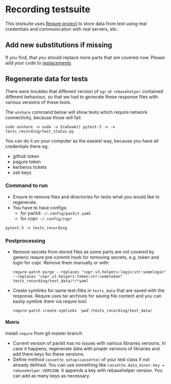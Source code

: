 # Recording testsuite

This testsuite uses [Requre project](https://github.com/packit/requre)
to store data from test using real credentials and communication with real
servers, etc.

## Add new substitutions if missing

If you find, that you should replace more parts that are covered now.
Please add your code to [replacements](https://github.com/packit/packit/tree/master/tests/testsuite_recording/replacements.py)

## Regenerate data for tests

There were troubles that different version of `ogr` or `rebasehelper`
contained different behaviour, so that we had to generate these response
files with various versions of these tools.

The `unshare` command below will show tests which require network connectivity,
because those will fail:

    sudo unshare -n sudo -u $(whoami) pytest-3 -v -x tests_recording/test_status.py

You can do it on your computer as the easiest way, because you have
all credentials there eg:

- github token
- pagure token
- kerberos tickets
- ssh keys

### Command to run

- Ensure to remove files and directories for tests what you would like to regenerate.
- You have to have configs:
  - for packit: `~/.config/packit.yaml`
  - for copr: `~/.config/copr`

```
pytest-3 -v tests_recording
```

### Postprocessing

- Remove secrets from stored files as some parts are not covered by generic
  requre pre-commit hook for removing secrets, e.g. token and login for copr.
  Remove them manually or with:
  ```
  requre-patch purge --replaces "copr.v3.helpers:login:str:somelogin" --replaces "copr.v3.helpers:token:str:sometoken" tests_recording/test_data/*/*yaml
  ```
- Create symlinks for same test-files in `tests_data` that are saved with the response. Requre uses tar archives for saving file content and you can easily symlink them via requre tool:
  ```
  requre-patch create-symlinks `pwd`/tests_recording/test_data/
  ```

#### Matrix

Install `requre` from git master branch

- Current version of packit has no issues with various libraries versions.
  In case it happens, regenerate data with proper versions of libraries and
  add there keys for these versions.
- Define method `cassette_setup(cassette)` of your test class if not already defined.
  You can use something like `cassette.data_miner.key = rebasehelper.VERSION`.
  It appends a key with rebasehelper version.
  You can add as many keys as necessary.
